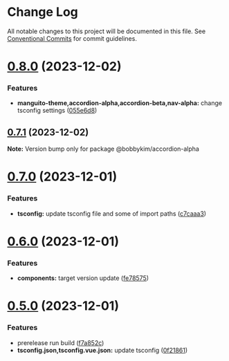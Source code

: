 # Change Log

All notable changes to this project will be documented in this file.
See [Conventional Commits](https://conventionalcommits.org) for commit guidelines.

# [0.8.0](https://github.com/bobbykim89/manguito-component-library/compare/@bobbykim/accordion-alpha@0.7.1...@bobbykim/accordion-alpha@0.8.0) (2023-12-02)


### Features

* **manguito-theme,accordion-alpha,accordion-beta,nav-alpha:** change tsconfig settings ([055e6d8](https://github.com/bobbykim89/manguito-component-library/commit/055e6d8781705fcc144769da90470eb0d5e36612))





## [0.7.1](https://github.com/bobbykim89/manguito-component-library/compare/@bobbykim/accordion-alpha@0.7.0...@bobbykim/accordion-alpha@0.7.1) (2023-12-02)

**Note:** Version bump only for package @bobbykim/accordion-alpha





# [0.7.0](https://github.com/bobbykim89/manguito-component-library/compare/@bobbykim/accordion-alpha@0.6.0...@bobbykim/accordion-alpha@0.7.0) (2023-12-01)


### Features

* **tsconfig:** update tsconfig file and some of import paths ([c7caaa3](https://github.com/bobbykim89/manguito-component-library/commit/c7caaa3101a5d57d0e799568f1c4f5cbebececc3))





# [0.6.0](https://github.com/bobbykim89/manguito-component-library/compare/@bobbykim/accordion-alpha@0.5.0...@bobbykim/accordion-alpha@0.6.0) (2023-12-01)


### Features

* **components:** target version update ([fe78575](https://github.com/bobbykim89/manguito-component-library/commit/fe78575f5e82bb854333672c3853956e9e930044))





# [0.5.0](https://github.com/bobbykim89/manguito-component-library/compare/@bobbykim/accordion-alpha@0.4.2...@bobbykim/accordion-alpha@0.5.0) (2023-12-01)


### Features

* prerelease run build ([f7a852c](https://github.com/bobbykim89/manguito-component-library/commit/f7a852c9bf12b77481bf5d2f1602e50367d834f8))
* **tsconfig.json,tsconfig.vue.json:** update tsconfig ([0f21861](https://github.com/bobbykim89/manguito-component-library/commit/0f2186167342314f5d218e789a68c03cf6faa8ff))
